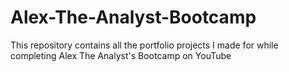 # Alex-The-Analyst-Bootcamp
This repository contains all the portfolio projects I made for while completing Alex The Analyst's Bootcamp on YouTube
